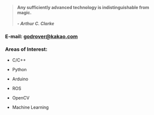 > #### Any sufficiently advanced technology is indistinguishable from magic.
> ##### - Arthur C. Clarke 


 
### E-mail: godrover@kakao.com

### Areas of Interest:

- C/C++

- Python

- Arduino

- ROS

- OpenCV

- Machine Learning
